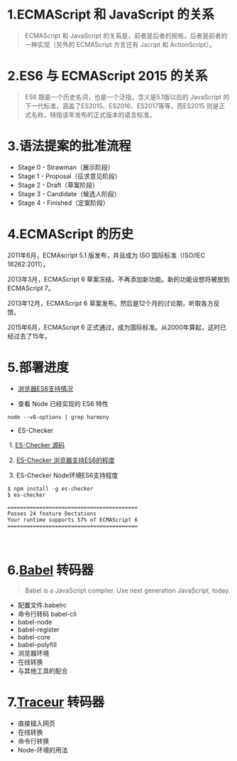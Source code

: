 
# 1.ECMAScript 和 JavaScript 的关系

> ECMAScript 和 JavaScript 的关系是，前者是后者的规格，后者是前者的一种实现（另外的 ECMAScript 方言还有 Jscript 和 ActionScript）。

# 2.ES6 与 ECMAScript 2015 的关系

> ES6 既是一个历史名词，也是一个泛指，含义是5.1版以后的 JavaScript 的下一代标准，涵盖了ES2015、ES2016、ES2017等等，而ES2015 则是正式名称，特指该年发布的正式版本的语言标准。
# 3.语法提案的批准流程
- Stage 0 - Strawman（展示阶段）
- Stage 1 - Proposal（征求意见阶段）
- Stage 2 - Draft（草案阶段）
- Stage 3 - Candidate（候选人阶段）
- Stage 4 - Finished（定案阶段）

# 4.ECMAScript 的历史

2011年6月，ECMAscript 5.1 版发布，并且成为 ISO 国际标准（ISO/IEC 16262:2011）。

2013年3月，ECMAScript 6 草案冻结，不再添加新功能。新的功能设想将被放到 ECMAScript 7。

2013年12月，ECMAScript 6 草案发布。然后是12个月的讨论期，听取各方反馈。

2015年6月，ECMAScript 6 正式通过，成为国际标准。从2000年算起，这时已经过去了15年。
# 5.部署进度

- [浏览器ES6支持情况](kangax.github.io/es5-compat-table/es6/)

- 查看 Node 已经实现的 ES6 特性
```
node --v8-options | grep harmony
```

- ES-Checker

  1. [ES-Checker 源码](https://github.com/ruanyf/es-checker)
  
  2. [ES-Checker 浏览器支持ES6的程度](http://ruanyf.github.io/es-checker/)
  
  3. ES-Checker Node环境ES6支持程度
  
  ```
  $ npm install -g es-checker
  $ es-checker

  =========================================
  Passes 24 feature Dectations
  Your runtime supports 57% of ECMAScript 6
  =========================================
```
    

  
# 6.[Babel](https://babeljs.io/) 转码器
> Babel is a JavaScript compiler.
Use next generation JavaScript, today.

- 配置文件.babelrc
- 命令行转码 babel-cli
- babel-node
- babel-register
- babel-core
- babel-polyfill
- 浏览器环境
- 在线转换
- 与其他工具的配合

# 7.[Traceur](https://github.com/google/traceur-compiler) 转码器
- 直接插入网页
- 在线转换
- 命令行转换
- Node-环境的用法
